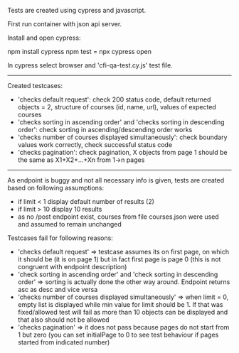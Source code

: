 Tests are created using cypress and javascript.

First run container with json api server.

Install and open cypress:

npm install cypress
npm test = npx cypress open

In cypress select browser and 'cfi-qa-test.cy.js' test file.

-------------------------------------------------

Created testcases:
- 'checks default request': check 200 status code, default returned objects = 2, structure of courses (id, name, url), values of expected courses
- 'checks sorting in ascending order' and 'checks sorting in descending order': check sorting in ascending/descending order works
- 'checks number of courses displayed simultaneously': check boundary values work correctly, check successful status code
- 'checks pagination': check pagination, X objects from page 1 should be the same as X1+X2+...+Xn from 1->n pages

-------------------------------------------------

As endpoint is buggy and not all necessary info is given, tests are created based on following assumptions:

- if limit < 1 display default number of results (2)
- if limit > 10 display 10 results
- as no /post endpoint exist, courses from file courses.json were used and assumed to remain unchanged

Testcases fail for following reasons:
- 'checks default request' => testcase assumes its on first page, on which it should be (it is on page 1) but in fact first page is page 0 (this is not congruent with endpoint description)
- 'check sorting in ascending order' and 'check sorting in descending order' => sorting is actually done the other way around. Endpoint returns asc as desc and vice versa
- 'checks number of courses displayed simultaneously' => when limit = 0, empty list is displayed while min value for limit should be 1. If that was fixed/allowed test will fail as more than 10 objects can be displayed and that also should not be allowed
- 'checks pagination' => it does not pass because pages do not start from 1 but zero (you can set initialPage to 0 to see test behaviour if pages started from indicated number)
